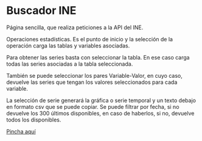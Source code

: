 # Buscador INE

Página sencilla, que realiza peticiones a la API del INE.

Operaciones estadísticas. Es el punto de inicio y la selección de la operación carga las tablas y variables asociadas.

Para obtener las series basta con seleccionar la tabla. En ese caso carga todas las series asociadas a la tabla seleccionada.

También se puede seleccionar los pares Variable-Valor, en cuyo caso, devuelve las series que tengan los valores seleccionados para cada variable.

La selección de serie generará la gráfica o serie temporal y un texto debajo en formato csv que se puede copiar. Se puede filtrar por fecha, si no devuelve los 300 últimos disponibles, en caso de haberlos, si no, devuelve todos los disponibles.

[Pincha aquí](https://noobtolinux.github.io/BuscadorINE_Demo/)
